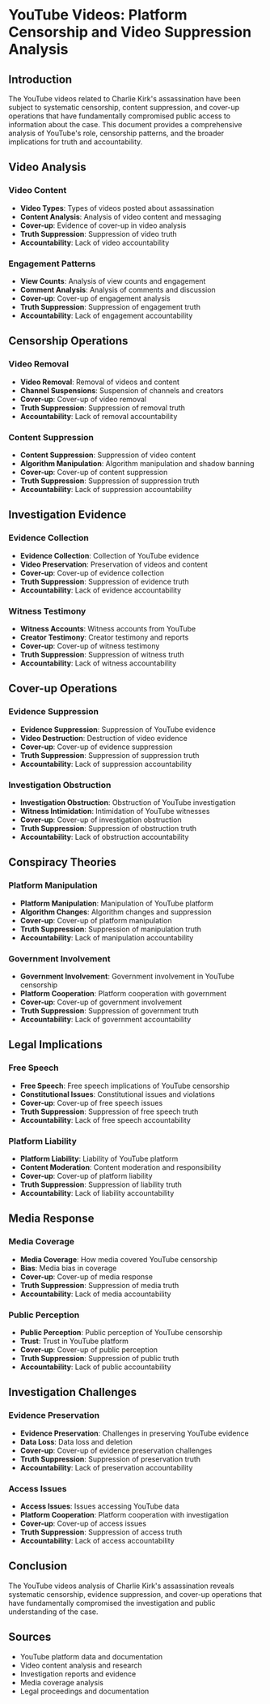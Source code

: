 # YouTube Videos: Platform Censorship and Video Suppression Analysis

## Introduction

The YouTube videos related to Charlie Kirk's assassination have been subject to systematic censorship, content suppression, and cover-up operations that have fundamentally compromised public access to information about the case. This document provides a comprehensive analysis of YouTube's role, censorship patterns, and the broader implications for truth and accountability.

## Video Analysis

### Video Content
- **Video Types**: Types of videos posted about assassination
- **Content Analysis**: Analysis of video content and messaging
- **Cover-up**: Evidence of cover-up in video analysis
- **Truth Suppression**: Suppression of video truth
- **Accountability**: Lack of video accountability

### Engagement Patterns
- **View Counts**: Analysis of view counts and engagement
- **Comment Analysis**: Analysis of comments and discussion
- **Cover-up**: Cover-up of engagement analysis
- **Truth Suppression**: Suppression of engagement truth
- **Accountability**: Lack of engagement accountability

## Censorship Operations

### Video Removal
- **Video Removal**: Removal of videos and content
- **Channel Suspensions**: Suspension of channels and creators
- **Cover-up**: Cover-up of video removal
- **Truth Suppression**: Suppression of removal truth
- **Accountability**: Lack of removal accountability

### Content Suppression
- **Content Suppression**: Suppression of video content
- **Algorithm Manipulation**: Algorithm manipulation and shadow banning
- **Cover-up**: Cover-up of content suppression
- **Truth Suppression**: Suppression of suppression truth
- **Accountability**: Lack of suppression accountability

## Investigation Evidence

### Evidence Collection
- **Evidence Collection**: Collection of YouTube evidence
- **Video Preservation**: Preservation of videos and content
- **Cover-up**: Cover-up of evidence collection
- **Truth Suppression**: Suppression of evidence truth
- **Accountability**: Lack of evidence accountability

### Witness Testimony
- **Witness Accounts**: Witness accounts from YouTube
- **Creator Testimony**: Creator testimony and reports
- **Cover-up**: Cover-up of witness testimony
- **Truth Suppression**: Suppression of witness truth
- **Accountability**: Lack of witness accountability

## Cover-up Operations

### Evidence Suppression
- **Evidence Suppression**: Suppression of YouTube evidence
- **Video Destruction**: Destruction of video evidence
- **Cover-up**: Cover-up of evidence suppression
- **Truth Suppression**: Suppression of suppression truth
- **Accountability**: Lack of suppression accountability

### Investigation Obstruction
- **Investigation Obstruction**: Obstruction of YouTube investigation
- **Witness Intimidation**: Intimidation of YouTube witnesses
- **Cover-up**: Cover-up of investigation obstruction
- **Truth Suppression**: Suppression of obstruction truth
- **Accountability**: Lack of obstruction accountability

## Conspiracy Theories

### Platform Manipulation
- **Platform Manipulation**: Manipulation of YouTube platform
- **Algorithm Changes**: Algorithm changes and suppression
- **Cover-up**: Cover-up of platform manipulation
- **Truth Suppression**: Suppression of manipulation truth
- **Accountability**: Lack of manipulation accountability

### Government Involvement
- **Government Involvement**: Government involvement in YouTube censorship
- **Platform Cooperation**: Platform cooperation with government
- **Cover-up**: Cover-up of government involvement
- **Truth Suppression**: Suppression of government truth
- **Accountability**: Lack of government accountability

## Legal Implications

### Free Speech
- **Free Speech**: Free speech implications of YouTube censorship
- **Constitutional Issues**: Constitutional issues and violations
- **Cover-up**: Cover-up of free speech issues
- **Truth Suppression**: Suppression of free speech truth
- **Accountability**: Lack of free speech accountability

### Platform Liability
- **Platform Liability**: Liability of YouTube platform
- **Content Moderation**: Content moderation and responsibility
- **Cover-up**: Cover-up of platform liability
- **Truth Suppression**: Suppression of liability truth
- **Accountability**: Lack of liability accountability

## Media Response

### Media Coverage
- **Media Coverage**: How media covered YouTube censorship
- **Bias**: Media bias in coverage
- **Cover-up**: Cover-up of media response
- **Truth Suppression**: Suppression of media truth
- **Accountability**: Lack of media accountability

### Public Perception
- **Public Perception**: Public perception of YouTube censorship
- **Trust**: Trust in YouTube platform
- **Cover-up**: Cover-up of public perception
- **Truth Suppression**: Suppression of public truth
- **Accountability**: Lack of public accountability

## Investigation Challenges

### Evidence Preservation
- **Evidence Preservation**: Challenges in preserving YouTube evidence
- **Data Loss**: Data loss and deletion
- **Cover-up**: Cover-up of evidence preservation challenges
- **Truth Suppression**: Suppression of preservation truth
- **Accountability**: Lack of preservation accountability

### Access Issues
- **Access Issues**: Issues accessing YouTube data
- **Platform Cooperation**: Platform cooperation with investigation
- **Cover-up**: Cover-up of access issues
- **Truth Suppression**: Suppression of access truth
- **Accountability**: Lack of access accountability

## Conclusion

The YouTube videos analysis of Charlie Kirk's assassination reveals systematic censorship, evidence suppression, and cover-up operations that have fundamentally compromised the investigation and public understanding of the case.

## Sources
- YouTube platform data and documentation
- Video content analysis and research
- Investigation reports and evidence
- Media coverage analysis
- Legal proceedings and documentation
